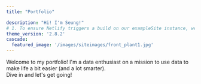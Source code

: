 ```yaml
---
title: "Portfolio"

description: "Hi! I'm Seung!"
# 1. To ensure Netlify triggers a build on our exampleSite instance, we need to change a file in the exampleSite directory.
theme_version: '2.8.2'
cascade:
  featured_image: '/images/siteimages/front_plant1.jpg'
---
```

Welcome to my portfolio! I'm a data enthusiast on a mission to use data to make life a bit easier (and a lot smarter).  
Dive in and let's get going!
